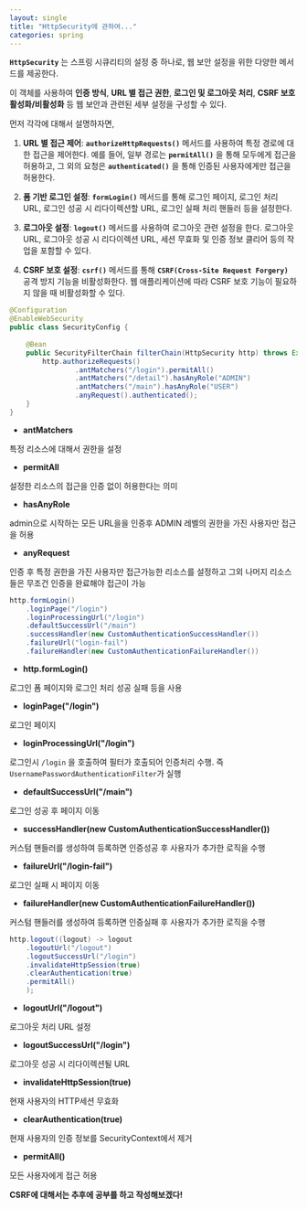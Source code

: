 ```yaml
---
layout: single
title: "HttpSecurity에 관하여..."
categories: spring
---
```


**`HttpSecurity`** 는 스프링 시큐리티의 설정 중 하나로, 웹 보안 설정을 위한 다양한 메서드를 제공한다. 

이 객체를 사용하여 **인증 방식**, **URL 별 접근 권한**, **로그인 및 로그아웃 처리**, **CSRF 보호 활성화/비활성화** 등 웹 보안과 관련된 세부 설정을 구성할 수 있다.

먼저 각각에 대해서 설명하자면,

1. **URL 별 접근 제어**: **`authorizeHttpRequests()`** 메서드를 사용하여 특정 경로에 대한 접근을 제어한다. 예를 들어, 일부 경로는 **`permitAll()`** 을 통해 모두에게 접근을 허용하고, 그 외의 요청은 **`authenticated()`** 을 통해 인증된 사용자에게만 접근을 허용한다.

2. **폼 기반 로그인 설정**: **`formLogin()`** 메서드를 통해 로그인 페이지, 로그인 처리 URL, 로그인 성공 시 리다이렉션할 URL, 로그인 실패 처리 핸들러 등을 설정한다.

3. **로그아웃 설정**: **`logout()`** 메서드를 사용하여 로그아웃 관련 설정을 한다. 로그아웃 URL, 로그아웃 성공 시 리다이렉션 URL, 세션 무효화 및 인증 정보 클리어 등의 작업을 포함할 수 있다.

4. **CSRF 보호 설정**: **`csrf()`** 메서드를 통해 **`CSRF(Cross-Site Request Forgery)`** 공격 방지 기능을 비활성화한다. 웹 애플리케이션에 따라 CSRF 보호 기능이 필요하지 않을 때 비활성화할 수 있다.

```java
@Configuration
@EnableWebSecurity
public class SecurityConfig {
	
	@Bean
	public SecurityFilterChain filterChain(HttpSecurity http) throws Exception{
        http.authorizeRequests()
                .antMatchers("/login").permitAll()
                .antMatchers("/detail").hasAnyRole("ADMIN")
                .antMatchers("/main").hasAnyRole("USER")
                .anyRequest().authenticated();
    }
}
```

- **antMatchers**

특정 리소스에 대해서 권한을 설정

- **permitAll**

설정한 리소스의 접근을 인증 없이 허용한다는 의미

- **hasAnyRole**

admin으로 시작하는 모든 URL을을 인증후 ADMIN 레벨의 권한을 가진 사용자만 접근을 허용

- **anyRequest**

인증 후 특정 권한을 가진 사용자만 접근가능한 리소스를 설정하고 그외 나머지 리소스들은 무조건 인증을 완료해야 접근이 가능

```java
http.formLogin()
    .loginPage("/login")
    .loginProcessingUrl("/login")
    .defaultSuccessUrl("/main")
    .successHandler(new CustomAuthenticationSuccessHandler())
    .failureUrl("login-fail")
    .failureHandler(new CustomAuthenticationFailureHandler())
```

- **http.formLogin()**  

로그인 폼 페이지와 로그인 처리 성공 실패 등을 사용

- **loginPage("/login")** 

로그인 페이지

- **loginProcessingUrl("/login")** 

로그인시 `/login` 을 호출하여 필터가 호출되어 인증처리 수행. 즉 `UsernamePasswordAuthenticationFilter`가 실행

- **defaultSuccessUrl("/main")**

로그인 성공 후 페이지 이동

- **successHandler(new CustomAuthenticationSuccessHandler())**

커스텀 핸들러를 생성하여 등록하면 인증성공 후 사용자가 추가한 로직을 수행

- **failureUrl("/login-fail")**

로그인 실패 시 페이지 이동

- **failureHandler(new CustomAuthenticationFailureHandler())**

커스텀 핸들러를 생성하여 등록하면 인증실패 후 사용자가 추가한 로직을 수행

```java
http.logout((logout) -> logout
    .logoutUrl("/logout") 
    .logoutSuccessUrl("/login") 
    .invalidateHttpSession(true) 
    .clearAuthentication(true)
    .permitAll()
    );
```

- **logoutUrl("/logout")**

로그아웃 처리 URL 설정

- **logoutSuccessUrl("/login")**

로그아웃 성공 시 리다이렉션될 URL

- **invalidateHttpSession(true)**

현재 사용자의 HTTP세션 무효화

- **clearAuthentication(true)**

현재 사용자의 인증 정보를 SecurityContext에서 제거

- **permitAll()**

모든 사용자에게 접근 허용






**CSRF에 대해서는 추후에 공부를 하고 작성해보겠다!**
